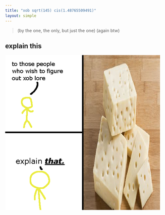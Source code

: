 ```yaml
---
title: "xob sqrt(145) cis(1.48765509491)"
layout: simple
---
```


> (by the one, the only, but just the one)
> (again btw)

## explain this

![xobcheese](assets/imaginary/xobcheese.png)